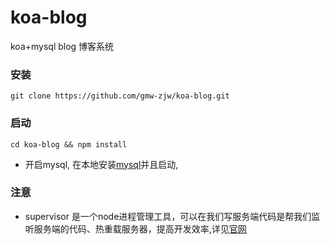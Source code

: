# koa-blog
koa+mysql blog 博客系统

### 安装
```
git clone https://github.com/gmw-zjw/koa-blog.git
```

### 启动

``` npm
cd koa-blog && npm install
```

- 开启mysql, 在本地安装[mysql](https://www.mysql.com/downloads/)并且启动,



### 注意

- supervisor 是一个node进程管理工具，可以在我们写服务端代码是帮我们监听服务端的代码、热重载服务器，提高开发效率,详见[官网](http://www.supervisord.org/)


